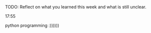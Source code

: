 TODO: Reflect on what you learned this week and what is still unclear.


17:55

python programming :))))))